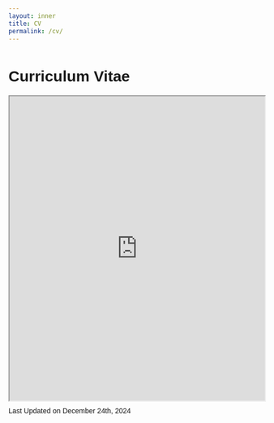 ```yaml
---
layout: inner
title: CV
permalink: /cv/
---
```

<div class="row" style="margin-top: 50px;">
<div style="font-size:30px; font-family: 'Source Sans 3', sans-serif; font-weight: bold; margin-bottom: 20px;">Curriculum Vitae</div>
<iframe src="https://drive.google.com/file/d/1WvcqoA-j-QZs7dYCHDgWUpAcpNw_E33R/preview" width="100%" height="600" allow="autoplay"></iframe>
</div>
<div class="row" style="margin-top: 10px;">
<div style="font-size:14px; font-family: 'Source Sans 3', sans-serif;">Last Updated on December 24th, 2024</div>
</div>
